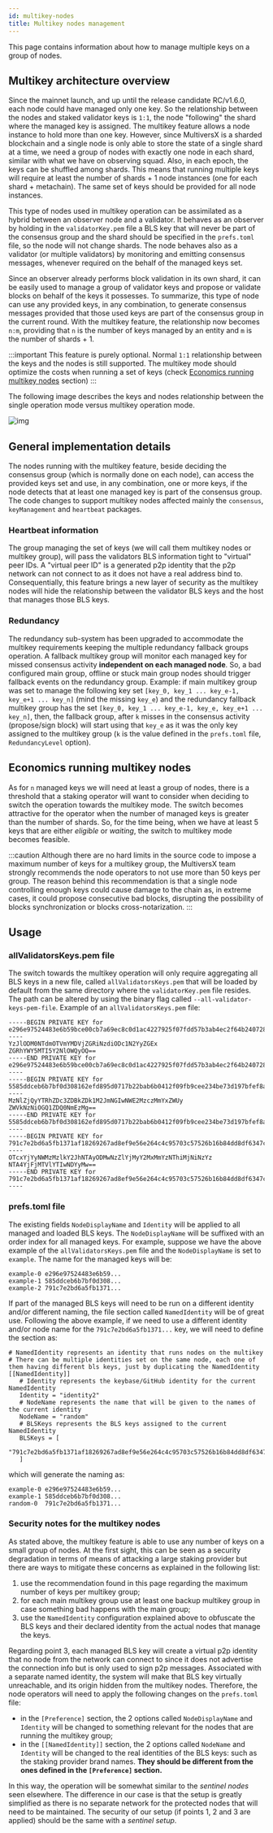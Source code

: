 ```yaml
---
id: multikey-nodes
title: Multikey nodes management
---
```


[comment]: # (mx-abstract)
This page contains information about how to manage multiple keys on a group of nodes.

[comment]: # (mx-context-auto)

## Multikey architecture overview

Since the mainnet launch, and up until the release candidate RC/v1.6.0, each node could have managed only
one key. So the relationship between the nodes and staked validator keys is `1:1`, the node "following" the shard where 
the managed key is assigned.
The multikey feature allows a node instance to hold more than one key. However, since MultiversX is a sharded blockchain 
and a single node is only able to store the state of a single shard at a time, we need a group of nodes with exactly
one node in each shard, similar with what we have on observing squad. Also, in each epoch, the keys can be shuffled among shards. 
This means that running multiple keys will require at least the number of shards + 1 node instances (one for each shard + metachain).
The same set of keys should be provided for all node instances. 

This type of nodes used in multikey operation can be assimilated as a hybrid between an observer node and a validator. 
It behaves as an observer by holding in the `validatorKey.pem` file a BLS key that will never be part of the consensus 
group and the shard should be specified in the `prefs.toml` file, so the node will not change shards. 
The node behaves also as a validator (or multiple validators) by monitoring and emitting consensus messages, 
whenever required on the behalf of the managed keys set.

Since an observer already performs block validation in its own shard, it can be easily used to manage a group of validator 
keys and propose or validate blocks on behalf of the keys it possesses.
To summarize, this type of node can use any provided keys, in any combination, to generate consensus messages provided 
that those used keys are part of the consensus group in the current round. With the multikey feature, the relationship 
now becomes `n:m`, providing that `n` is the number of keys managed by an entity and `m` is the number of shards + 1.

:::important
This feature is purely optional. Normal `1:1` relationship between the keys and the nodes is still supported. The multikey
mode should optimize the costs when running a set of keys (check [Economics running multikey nodes](#economics-running-multikey-nodes) section)
:::

The following image describes the keys and nodes relationship between the single operation mode versus multikey operation mode.
<!--- check /static/validators/multikey-diagram.drawio for the source file --->
![img](/validators/multikey-diagram.drawio.png) 

[comment]: # (mx-context-auto)

## General implementation details

The nodes running with the multikey feature, beside deciding the consensus group (which is normally done on each node), 
can access the provided keys set and use, in any combination, one or more keys, if the node detects that at least one managed
key is part of the consensus group.
The code changes to support multikey nodes affected mainly the `consensus`, `keyManagement` and `heartbeat` packages.

[comment]: # (mx-context-auto)

### Heartbeat information

The group managing the set of keys (we will call them multikey nodes or multikey group), will pass the validators BLS 
information tight to "virtual" peer IDs. A "virtual peer ID" is a generated p2p identity that the p2p network can not 
connect to as it does not have a real address bind to. Consequentially, this feature brings a new layer of security as 
the multikey nodes will hide the relationship between the validator BLS keys and the host that manages those BLS keys.

[comment]: # (mx-context-auto)

### Redundancy

The redundancy sub-system has been upgraded to accommodate the multikey requirements keeping the multiple redundancy 
fallback groups operation. A fallback multikey group will monitor each managed key for missed consensus activity **independent on 
each managed node**. So, a bad configured main group, offline or stuck main group nodes should trigger fallback events on 
the redundancy group. 
Example: if main multikey group was set to manage the following key set `[key_0, key_1 ... key_e-1, key_e+1 ... key_n]`
(mind the missing `key_e`) and the redundancy fallback multikey group has the set `[key_0, key_1 ... key_e-1, key_e, key_e+1 ... key_n]`,
then, the fallback group, after `k` misses in the consensus activity (propose/sign block) will start using that `key_e` as it 
was the only key assigned to the multikey group (`k` is the value defined in the `prefs.toml` file, `RedundancyLevel` option).

[comment]: # (mx-context-auto)

## Economics running multikey nodes

As for `n` managed keys we will need at least a group of nodes, there is a threshold that a staking operator
will want to consider when deciding to switch the operation towards the multikey mode. The switch becomes attractive for the
operator when the number of managed keys is greater than the number of shards. So, for the time being, when we have 
at least 5 keys that are either *eligible* or *waiting*, the switch to multikey mode becomes feasible.

:::caution
Although there are no hard limits in the source code to impose a maximum number of keys for a multikey group, the MultiversX team 
strongly recommends the node operators to not use more than 50 keys per group. The reason behind this recommendation is that a single node
controlling enough keys could cause damage to the chain as, in extreme cases, it could propose consecutive bad blocks, disrupting the
possibility of blocks synchronization or blocks cross-notarization. 
:::


[comment]: # (mx-context-auto)

## Usage

[comment]: # (mx-context-auto)

### allValidatorsKeys.pem file
The switch towards the multikey operation will only require aggregating all BLS keys in a new file, called `allValidatorsKeys.pem`
that will be loaded by default from the same directory where the `validatorKey.pem` file resides. The path can be altered by using the
binary flag called `--all-validator-keys-pem-file`.
Example of an `allValidatorsKeys.pem` file:
```
-----BEGIN PRIVATE KEY for e296e97524483e6b59bce00cb7a69ec8c0d1ac4227925f07fdd57b3ab4ec2f64b240728a0a3c5be2930aea570bf12c12314e25d942b106472800e51524add26ec9546475c1cfae91dd7e799f256d1b0758e17aaa3898c29d489bd87c86d04498-----
YzJlODM0NTdmOTVmYMDVjZGRiNzdiODc1N2YyZGEx
ZGRhYWY5MTI5Y2NlOWQyOQ==
-----END PRIVATE KEY for e296e97524483e6b59bce00cb7a69ec8c0d1ac4227925f07fdd57b3ab4ec2f64b240728a0a3c5be2930aea570bf12c12314e25d942b106472800e51524add26ec9546475c1cfae91dd7e799f256d1b0758e17aaa3898c29d489bd87c86d04498-----
-----BEGIN PRIVATE KEY for 5585ddceb6b7bf0d308162efd895d0717b22bab6b0412f09fb9cee234be73d197bfef8ae10064be5733472c573894015029672b70f63e0b58c7ab2e831ee0aff88b868e4d712bec0baf9a1cd1982e138af9b6cc55e4454b01cb8ad02a064f515-----
MzNlZjQyYTRhZDc3ZDBkZDk1M2JmNGIwNWE2MzczMmYxZWUy
ZWVkNzNiOGQ1ZDQ0NmEzMg==
-----END PRIVATE KEY for 5585ddceb6b7bf0d308162efd895d0717b22bab6b0412f09fb9cee234be73d197bfef8ae10064be5733472c573894015029672b70f63e0b58c7ab2e831ee0aff88b868e4d712bec0baf9a1cd1982e138af9b6cc55e4454b01cb8ad02a064f515-----
-----BEGIN PRIVATE KEY for 791c7e2bd6a5fb1371af18269267ad8ef9e56e264c4c95703c57526b16b84dd8df6347c0cc14f93d595a12316d38ae11264e05d2fa26d80387d12db52c1a98e93064d073d02549c71ec4e352d73724c21c02245b25d3643b532fac25d7580f0b-----
OTcxYjYyNWMzMzlkY2JhNTAyODMwNzZlYjMyY2MxMmYzNThiMjNiNzYz
NTA4YjFjMTVlYTIwNDYyMw==
-----END PRIVATE KEY for 791c7e2bd6a5fb1371af18269267ad8ef9e56e264c4c95703c57526b16b84dd8df6347c0cc14f93d595a12316d38ae11264e05d2fa26d80387d12db52c1a98e93064d073d02549c71ec4e352d73724c21c02245b25d3643b532fac25d7580f0b-----
```

[comment]: # (mx-context-auto)

### prefs.toml file

The existing fields `NodeDisplayName` and `Identity` will be applied to all managed and loaded BLS keys. The `NodeDisplayName` will 
be suffixed with an order index for all managed keys. 
For example, suppose we have the above example of the `allValidatorsKeys.pem` file and the `NodeDisplayName` is set to `example`.
The name for the managed keys will be:
```
example-0 e296e97524483e6b59...
example-1 585ddceb6b7bf0d308...
example-2 791c7e2bd6a5fb1371...
```

If part of the managed BLS keys will need to be run on a different identity and/or different naming, the file section called 
`NamedIdentity` will be of great use. 
Following the above example, if we need to use a different identity and/or node name for the `791c7e2bd6a5fb1371...` key, 
we will need to define the section as:
```
# NamedIdentity represents an identity that runs nodes on the multikey
# There can be multiple identities set on the same node, each one of them having different bls keys, just by duplicating the NamedIdentity
[[NamedIdentity]]
   # Identity represents the keybase/GitHub identity for the current NamedIdentity
   Identity = "identity2"
   # NodeName represents the name that will be given to the names of the current identity
   NodeName = "random"
   # BLSKeys represents the BLS keys assigned to the current NamedIdentity
   BLSKeys = [
      "791c7e2bd6a5fb1371af18269267ad8ef9e56e264c4c95703c57526b16b84dd8df6347c0cc14f93d595a12316d38ae11264e05d2fa26d80387d12db52c1a98e93064d073d02549c71ec4e352d73724c21c02245b25d3643b532fac25d7580f0b"
   ]
```

which will generate the naming as:
```
example-0 e296e97524483e6b59...
example-1 585ddceb6b7bf0d308...
random-0  791c7e2bd6a5fb1371...
```

### Security notes for the multikey nodes

As stated above, the multikey feature is able to use any number of keys on a small group of nodes. 
At the first sight, this can be seen as a security degradation in terms of means of attacking a large staking provider but there are ways to mitigate these concerns as explained in the following list:
1. use the recommendation found in this page regarding the maximum number of keys per multikey group;
2. for each main multikey group use at least one backup multikey group in case something bad happens with the main group;
3. use the `NamedIdentity` configuration explained above to obfuscate the BLS keys and their declared identity from the actual nodes that manage the keys.

Regarding point 3, each managed BLS key will create a virtual p2p identity that no node from the network can connect to since it does not advertise the connection info but is only used to sign p2p messages.
Associated with a separate named identity, the system will make that BLS key virtually unreachable, and its origin hidden from the multikey nodes. Therefore, the node operators will need to apply the following changes on the `prefs.toml` file:
* in the `[Preference]` section, the 2 options called `NodeDisplayName` and `Identity` will be changed to something relevant for the nodes that are running the multikey group;
* in the `[[NamedIdentity]]` section, the 2 options called `NodeName` and `Identity` will be changed to the real identities of the BLS keys: such as the staking provider brand names. **They should be different from the ones defined in the `[Preference]` section.**

In this way, the operation will be somewhat similar to the *sentinel nodes* seen elsewhere. 
The difference in our case is that the setup is greatly simplified as there is no separate network for the protected nodes that will need to be maintained.
The security of our setup (if points 1, 2 and 3 are applied) should be the same with a *sentinel setup*.

